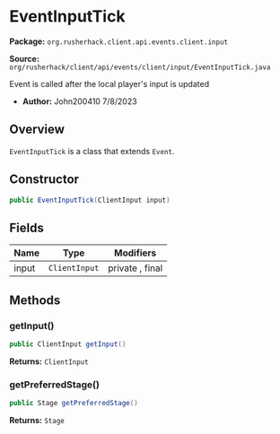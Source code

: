 # EventInputTick

**Package:** `org.rusherhack.client.api.events.client.input`

**Source:** `org/rusherhack/client/api/events/client/input/EventInputTick.java`

Event is called after the local player's input is updated
* **Author:** John200410 7/8/2023



## Overview

`EventInputTick` is a class that extends `Event`.

## Constructor

```java
public EventInputTick(ClientInput input)
```

## Fields

| Name | Type | Modifiers |
|------|------|----------|
| input | `ClientInput` | private , final |


## Methods

### getInput()

```java
public ClientInput getInput()
```

**Returns:** `ClientInput`

### getPreferredStage()

```java
public Stage getPreferredStage()
```

**Returns:** `Stage`

